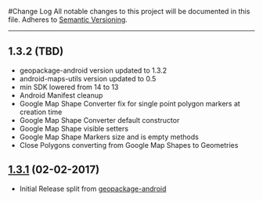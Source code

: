 #Change Log
All notable changes to this project will be documented in this file.
Adheres to [Semantic Versioning](http://semver.org/).

---

## 1.3.2 (TBD)

* geopackage-android version updated to 1.3.2
* android-maps-utils version updated to 0.5
* min SDK lowered from 14 to 13
* Android Manifest cleanup
* Google Map Shape Converter fix for single point polygon markers at creation time
* Google Map Shape Converter default constructor
* Google Map Shape visible setters
* Google Map Shape Markers size and is empty methods
* Close Polygons converting from Google Map Shapes to Geometries

## [1.3.1](https://github.com/ngageoint/geopackage-android-map/releases/tag/1.3.1) (02-02-2017)

* Initial Release split from [geopackage-android](https://github.com/ngageoint/geopackage-android)
